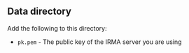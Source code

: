 Data directory
--------------

Add the following to this directory:

 * `pk.pem` - The public key of the IRMA server you are using